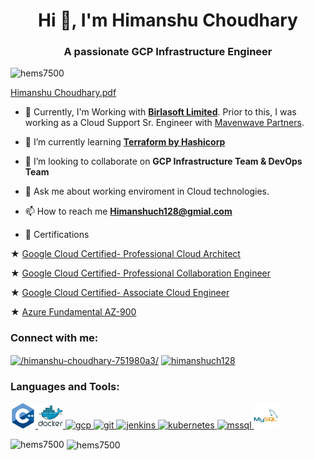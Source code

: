 
<h1 align="center">Hi 👋, I'm Himanshu Choudhary</h1>
<h3 align="center">A passionate GCP Infrastructure Engineer </h3>

<p align="left"> <img src="https://komarev.com/ghpvc/?username=hems7500&label=Profile%20views&color=0e75b6&style=flat" alt="hems7500" /> </p>

[Himanshu Choudhary.pdf](https://github.com/Hems7500/Himanshu-Introduction/files/8747209/Himanshu.Choudhary.pdf)

- 🔭 Currently, I'm Working with **[Birlasoft Limited](https://www.birlasoft.com/)**. Prior to this, I was working as a Cloud Support Sr. Engineer with [Mavenwave Partners](https://www.mavenwave.com/).

- 🌱 I’m currently learning **[Terraform by Hashicorp](https://www.terraform.io/)**

- 👯 I’m looking to collaborate on **GCP Infrastructure Team & DevOps Team**

- 💬 Ask me about working enviroment in Cloud technologies. 

- 📫 How to reach me **Himanshuch128@gmial.com**

- :notebook_with_decorative_cover: Certifications

★ [Google Cloud Certified- Professional Cloud Architect](https://www.credential.net/b8f26b40-47c4-468d-adf4-6d8641aa24cd?key=c3023c877f03a6841720d92b2099049d4548f7c4a8a7fdd9c2dda6403a35db85)

★ [Google Cloud Certified- Professional Collaboration Engineer](https://www.credential.net/2149bbdb-3b4c-4610-91ac-8c18b9d37440?key=) 

★ [Google Cloud Certified- Associate Cloud Engineer](https://www.credential.net/b7accf55-e2ae-47b4-b8a7-21aca5b4345c#gs.1e2aq5)

★ [Azure Fundamental AZ-900](https://www.credly.com/badges/420ce90a-0f2b-4623-b2ff-0ff25ce87b22/public_url)

<h3 align="left">Connect with me:</h3>
<p align="left">
<a href="https://linkedin.com/in//himanshu-choudhary-751980a3/" target="blank"><img align="center" src="https://raw.githubusercontent.com/rahuldkjain/github-profile-readme-generator/master/src/images/icons/Social/linked-in-alt.svg" alt="/himanshu-choudhary-751980a3/" height="30" width="40" /></a>
<a href="https://instagram.com/himanshuch128" target="blank"><img align="center" src="https://raw.githubusercontent.com/rahuldkjain/github-profile-readme-generator/master/src/images/icons/Social/instagram.svg" alt="himanshuch128" height="30" width="40" /></a>
</p>

<h3 align="left">Languages and Tools:</h3>
<p align="left"> <a href="https://www.w3schools.com/cpp/" target="_blank" rel="noreferrer"> <img src="https://raw.githubusercontent.com/devicons/devicon/master/icons/cplusplus/cplusplus-original.svg" alt="cplusplus" width="40" height="40"/> </a> <a href="https://www.docker.com/" target="_blank" rel="noreferrer"> <img src="https://raw.githubusercontent.com/devicons/devicon/master/icons/docker/docker-original-wordmark.svg" alt="docker" width="40" height="40"/> </a> <a href="https://cloud.google.com" target="_blank" rel="noreferrer"> <img src="https://www.vectorlogo.zone/logos/google_cloud/google_cloud-icon.svg" alt="gcp" width="40" height="40"/> </a> <a href="https://git-scm.com/" target="_blank" rel="noreferrer"> <img src="https://www.vectorlogo.zone/logos/git-scm/git-scm-icon.svg" alt="git" width="40" height="40"/> </a> <a href="https://www.jenkins.io" target="_blank" rel="noreferrer"> <img src="https://www.vectorlogo.zone/logos/jenkins/jenkins-icon.svg" alt="jenkins" width="40" height="40"/> </a> <a href="https://kubernetes.io" target="_blank" rel="noreferrer"> <img src="https://www.vectorlogo.zone/logos/kubernetes/kubernetes-icon.svg" alt="kubernetes" width="40" height="40"/> </a> <a href="https://www.microsoft.com/en-us/sql-server" target="_blank" rel="noreferrer"> <img src="https://www.svgrepo.com/show/303229/microsoft-sql-server-logo.svg" alt="mssql" width="40" height="40"/> </a> <a href="https://www.mysql.com/" target="_blank" rel="noreferrer"> <img src="https://raw.githubusercontent.com/devicons/devicon/master/icons/mysql/mysql-original-wordmark.svg" alt="mysql" width="40" height="40"/> </a> </p>

<p><img align="left" src="https://github-readme-stats.vercel.app/api/top-langs?username=hems7500&show_icons=true&locale=en&layout=compact" alt="hems7500" /></p>

<p>&nbsp;<img align="center" src="https://github-readme-stats.vercel.app/api?username=hems7500&show_icons=true&locale=en" alt="hems7500" /></p>
